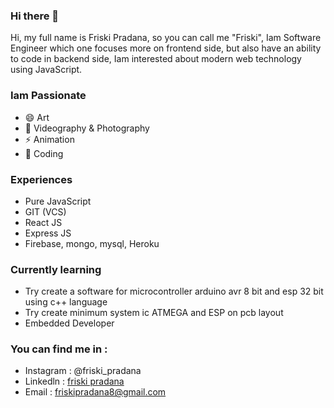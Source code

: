 ### Hi there 👋

Hi, my full name is Friski Pradana, so you can call me "Friski", Iam Software Engineer which one focuses more on frontend side, 
but also have an ability to code in backend  side, Iam interested about modern web technology using JavaScript.

### Iam Passionate
 - 😄 Art
 - 🔭 Videography & Photography
 - ⚡ Animation
 - 🌱 Coding


### Experiences
- Pure JavaScript
- GIT (VCS)
- React JS
- Express JS
- Firebase, mongo, mysql, Heroku

### Currently learning
- Try create a software for microcontroller arduino avr 8 bit and esp 32 bit using c++ language
- Try create minimum system ic ATMEGA and ESP on pcb layout 
- Embedded Developer

### You can find me in :
- Instagram : @friski_pradana
- Linkedln : <a href="https://id.linkedin.com/in/friski-pradana-5bb328194"> friski pradana <a>
- Email : friskipradana8@gmail.com


<!--
**friskipradana/friskipradana** is a ✨ _special_ ✨ repository because its `README.md` (this file) appears on your GitHub profile.

Here are some ideas to get you started:

- 🔭 I’m currently working on ...
- 🌱 I’m currently learning ...
- 👯 I’m looking to collaborate on ...
- 🤔 I’m looking for help with ...
- 💬 Ask me about ...
- 📫 How to reach me: ...
- 😄 Pronouns: ...
- ⚡ Fun fact: ...
-->
